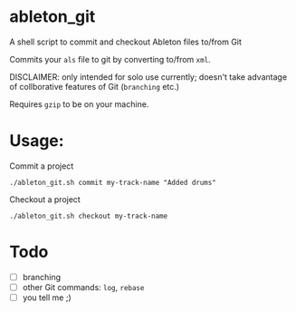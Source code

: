 # ableton_git

A shell script to commit and checkout Ableton files to/from Git

Commits your `als` file to git by converting to/from `xml`.

DISCLAIMER: only intended for solo use currently; doesn't take advantage of collborative features of Git (`branching` etc.)

Requires `gzip` to be on your machine.

# Usage:

Commit a project

```
./ableton_git.sh commit my-track-name "Added drums"
```

Checkout a project

```
./ableton_git.sh checkout my-track-name
```

# Todo

- [ ] branching
- [ ] other Git commands: `log`, `rebase`
- [ ] you tell me ;)
